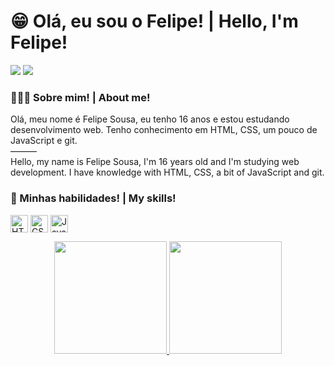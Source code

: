 # 😁 Olá, eu sou o Felipe! | Hello, I'm Felipe!
<a href="mailto:felipe.sousa4030@gmail.com"><img src="https://img.shields.io/badge/Gmail-D14836?style=for-the-badge&logo=gmail&logoColor=white" target="_blank"></a>
<a href="https://www.linkedin.com/in/felipe-sousa-0311491b3/" target="blank"><img src="https://img.shields.io/badge/-LinkedIn-%230077B5?style=for-the-badge&logo=linkedin&logoColor=white" target="blank"></a> 


### 👨🏽‍💻 Sobre mim! | About me!
<p>
Olá, meu nome é Felipe Sousa, eu tenho 16 anos e estou estudando desenvolvimento web. Tenho conhecimento em HTML, CSS, um pouco de JavaScript e git. <br>
———<br>
Hello, my name is Felipe Sousa, I'm 16 years old and I'm studying web development. I have knowledge with HTML, CSS, a bit of JavaScript and git.
</p>


### 🧠 Minhas habilidades! | My skills!
<p>
<img align="center" src="https://img.shields.io/badge/HTML5-E34F26?style=for-the-badge&logo=html5&logoColor=white" alt="HTML5" height="28px" />
<img align="center" src="https://img.shields.io/badge/CSS3-1572B6?style=for-the-badge&logo=css3&logoColor=white" alt="CSS" height="28px" />
<img align="center" src="https://img.shields.io/badge/JavaScript-323330?style=for-the-badge&logo=javascript&logoColor=F7DF1E" alt="JavaScript" height="28px" />
<!--
<img align="center" src="https://img.shields.io/badge/Sass-CC6699?style=for-the-badge&logo=sass&logoColor=white" alt="Sass" height="28px" />
<img align="center" src="https://img.shields.io/badge/React-20232A?style=for-the-badge&logo=react&logoColor=61DAFB" alt="React" height="28px" />
<img align="center" src="https://img.shields.io/badge/Redux-593D88?style=for-the-badge&logo=redux&logoColor=white" alt="Redux" height="28px" />
<img align="center" src="https://img.shields.io/badge/styled--components-DB7093?style=for-the-badge&logo=styled-components&logoColor=white" alt="Styled Components" 
height="28px" />
-->
</p> 

<!--coloque os link de um lugar que você deixa seus certificados:  ### 📃 [Certificados | Certificates](https://drive.google.com/)-->

<div align="center">
  <a href="https://github.com/ulipese">
  <img height="180em" src="https://github-readme-stats.vercel.app/api?username=ulipese&show_icons=true&theme=dracula&include_all_commits=true&count_private=true" />
  <img height="180em" src="https://github-readme-stats.vercel.app/api/top-langs/?username=ulipese&layout=compact&langs_count=7&theme=dracula" />
  </a>
</div>



